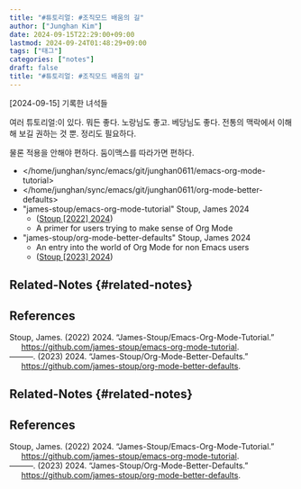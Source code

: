 ```yaml
---
title: "#튜토리얼: #조직모드 배움의 길"
author: ["Junghan Kim"]
date: 2024-09-15T22:29:00+09:00
lastmod: 2024-09-24T01:48:29+09:00
tags: ["태그"]
categories: ["notes"]
draft: false
title: "#튜토리얼: #조직모드 배움의 길"
---
```


<!--more-->

[2024-09-15] 기록한 녀석들

여러 튜토리얼:이 있다. 뭐든 좋다. 노랑님도 좋고. 베당님도 좋다. 전통의 맥락에서 이해해 보길 권하는 것 뿐. 정리도 필요하다.

물론 적용을 안해야 편하다. 둠이맥스를 따라가면 편하다.

-   </home/junghan/sync/emacs/git/junghan0611/emacs-org-mode-tutorial>
-   </home/junghan/sync/emacs/git/junghan0611/org-mode-better-defaults>
-   "james-stoup/emacs-org-mode-tutorial" Stoup, James 2024
    -   (<a href="#citeproc_bib_item_1">Stoup [2022] 2024</a>)
    -   A primer for users trying to make sense of Org Mode
-   "james-stoup/org-mode-better-defaults" Stoup, James 2024
    -   An entry into the world of Org Mode for non Emacs users
    -   (<a href="#citeproc_bib_item_2">Stoup [2023] 2024</a>)


## Related-Notes {#related-notes}

## References

<style>.csl-entry{text-indent: -1.5em; margin-left: 1.5em;}</style><div class="csl-bib-body">
  <div class="csl-entry"><a id="citeproc_bib_item_1"></a>Stoup, James. (2022) 2024. “James-Stoup/Emacs-Org-Mode-Tutorial.” <a href="https://github.com/james-stoup/emacs-org-mode-tutorial">https://github.com/james-stoup/emacs-org-mode-tutorial</a>.</div>
  <div class="csl-entry"><a id="citeproc_bib_item_2"></a>———. (2023) 2024. “James-Stoup/Org-Mode-Better-Defaults.” <a href="https://github.com/james-stoup/org-mode-better-defaults">https://github.com/james-stoup/org-mode-better-defaults</a>.</div>
</div>


## Related-Notes {#related-notes}

## References

<style>.csl-entry{text-indent: -1.5em; margin-left: 1.5em;}</style><div class="csl-bib-body">
  <div class="csl-entry"><a id="citeproc_bib_item_1"></a>Stoup, James. (2022) 2024. “James-Stoup/Emacs-Org-Mode-Tutorial.” <a href="https://github.com/james-stoup/emacs-org-mode-tutorial">https://github.com/james-stoup/emacs-org-mode-tutorial</a>.</div>
  <div class="csl-entry"><a id="citeproc_bib_item_2"></a>———. (2023) 2024. “James-Stoup/Org-Mode-Better-Defaults.” <a href="https://github.com/james-stoup/org-mode-better-defaults">https://github.com/james-stoup/org-mode-better-defaults</a>.</div>
</div>
